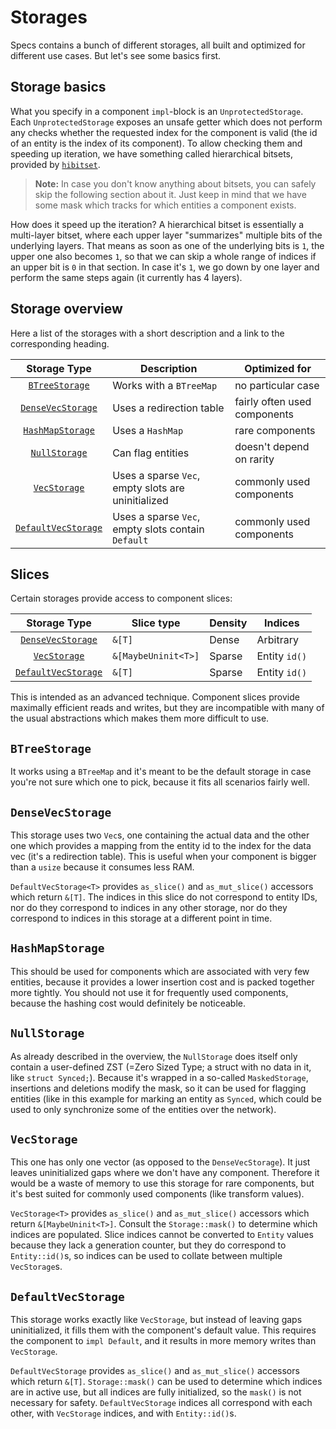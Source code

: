 # Storages

Specs contains a bunch of different storages, all built and optimized for
different use cases. But let's see some basics first.

## Storage basics

What you specify in a component `impl`-block is an `UnprotectedStorage`.
Each `UnprotectedStorage` exposes an unsafe getter which does not
perform any checks whether the requested index for the component is valid
(the id of an entity is the index of its component). To allow checking them
and speeding up iteration, we have something called hierarchical bitsets,
provided by [`hibitset`](https://github.com/slide-rs/hibitset).

> **Note:** In case you don't know anything about bitsets,
  you can safely skip the following section about it. Just keep
  in mind that we have some mask which tracks for
  which entities a component exists.

How does it speed up the iteration? A hierarchical bitset is essentially
a multi-layer bitset, where each upper layer "summarizes" multiple bits
of the underlying layers. That means as soon as one of the underlying
bits is `1`, the upper one also becomes `1`, so that we can skip a whole
range of indices if an upper bit is `0` in that section. In case it's `1`,
we go down by one layer and perform the same steps again (it currently
has 4 layers).

## Storage overview

Here a list of the storages with a short description and a link
to the corresponding heading.

|Storage Type            |Description                                         |Optimized for                 |
|:----------------------:|----------------------------------------------------|------------------------------|
| [`BTreeStorage`]       | Works with a `BTreeMap`                            | no particular case           |
| [`DenseVecStorage`]    | Uses a redirection table                           | fairly often used components |
| [`HashMapStorage`]     | Uses a `HashMap`                                   | rare components              |
| [`NullStorage`]        | Can flag entities                                  | doesn't depend on rarity     |
| [`VecStorage`]         | Uses a sparse `Vec`, empty slots are uninitialized | commonly used components     |
| [`DefaultVecStorage`]  | Uses a sparse `Vec`, empty slots contain `Default` | commonly used components     |

[`BTreeStorage`]: #btreestorage
[`DenseVecStorage`]: #densevecstorage
[`HashMapStorage`]: #hashmapstorage
[`NullStorage`]: #nullstorage
[`VecStorage`]: #vecstorage
[`DefaultVecStorage`]: #defaultvecstorage

## Slices

Certain storages provide access to component slices:

|Storage Type            | Slice type          | Density | Indices       |
|:----------------------:|---------------------|---------|---------------|
| [`DenseVecStorage`]    | `&[T]`              | Dense   | Arbitrary     |
| [`VecStorage`]         | `&[MaybeUninit<T>]` | Sparse  | Entity `id()` |
| [`DefaultVecStorage`]  | `&[T]`              | Sparse  | Entity `id()` |

This is intended as an advanced technique. Component slices provide
maximally efficient reads and writes, but they are incompatible with
many of the usual abstractions which makes them more difficult to use.

## `BTreeStorage`

It works using a `BTreeMap` and it's meant to be the default storage
in case you're not sure which one to pick, because it fits all scenarios
fairly well.

## `DenseVecStorage`

This storage uses two `Vec`s, one containing the actual data and the other
one which provides a mapping from the entity id to the index for the data vec
(it's a redirection table). This is useful when your component is bigger
than a `usize` because it consumes less RAM.

`DefaultVecStorage<T>` provides `as_slice()` and `as_mut_slice()` accessors
which return `&[T]`. The indices in this slice do not correspond to entity
IDs, nor do they correspond to indices in any other storage, nor do they
correspond to indices in this storage at a different point in time.

## `HashMapStorage`

This should be used for components which are associated with very few entities,
because it provides a lower insertion cost and is packed together more tightly.
You should not use it for frequently used components, because the hashing cost would definitely
be noticeable.

## `NullStorage`

As already described in the overview, the `NullStorage` does itself
only contain a user-defined ZST (=Zero Sized Type; a struct with no data in it,
like `struct Synced;`).
Because it's wrapped in a so-called `MaskedStorage`, insertions and deletions
modify the mask, so it can be used for flagging entities (like in this example
for marking an entity as `Synced`, which could be used to only synchronize
some of the entities over the network).

## `VecStorage`

This one has only one vector (as opposed to the `DenseVecStorage`). It
just leaves uninitialized gaps where we don't have any component.
Therefore it would be a waste of memory to use this storage for
rare components, but it's best suited for commonly used components
(like transform values).

`VecStorage<T>` provides `as_slice()` and `as_mut_slice()` accessors which
return `&[MaybeUninit<T>]`. Consult the `Storage::mask()` to determine
which indices are populated. Slice indices cannot be converted to `Entity`
values because they lack a generation counter, but they do correspond to
`Entity::id()`s, so indices can be used to collate between multiple
`VecStorage`s.

## `DefaultVecStorage`

This storage works exactly like `VecStorage`, but instead of leaving gaps
uninitialized, it fills them with the component's default value. This
requires the component to `impl Default`, and it results in more memory
writes than `VecStorage`.

`DefaultVecStorage` provides `as_slice()` and `as_mut_slice()` accessors
which return `&[T]`. `Storage::mask()` can be used to determine which
indices are in active use, but all indices are fully initialized, so the
`mask()` is not necessary for safety. `DefaultVecStorage` indices all
correspond with each other, with `VecStorage` indices, and with
`Entity::id()`s.
